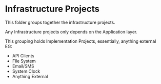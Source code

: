 # Infrastructure Projects

This folder groups together the infrastructure projects.

Any Infrastructure projects only depends on the Application layer.

This grouping holds Implementation Projects, essentially, anything external
EG:
 - API Clients
 - File System
 - Email/SMS
 - System Clock
 - Anything External

